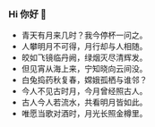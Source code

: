   ### Hi 你好 👋

- 青天有月来几时？我今停杯一问之。
- 人攀明月不可得，月行却与人相随。
- 皎如飞镜临丹阙，绿烟灭尽清辉发。
- 但见宵从海上来，宁知晓向云间没。
- 白兔捣药秋复春，嫦娥孤栖与谁邻？
- 今人不见古时月，今月曾经照古人。
- 古人今人若流水，共看明月皆如此。
- 唯愿当歌对酒时，月光长照金樽里。
<!--
**JiuLongXianQing/JiuLongXianQing** is a ✨ _special_ ✨ repository because its `README.md` (this file) appears on your GitHub profile.

Here are some ideas to get you started:

- 🔭 I’m currently working on ...
- 🌱 I’m currently learning ...
- 👯 I’m looking to collaborate on ...
- 🤔 I’m looking for help with ...
- 💬 Ask me about ...
- 📫 How to reach me: ...
- 😄 Pronouns: ...
- ⚡ Fun fact: ...
-->
